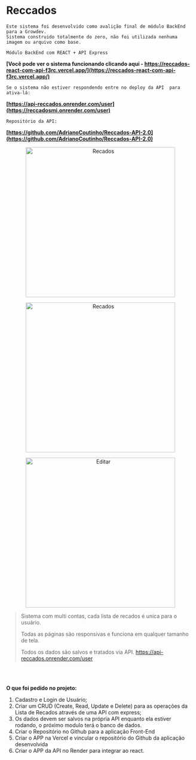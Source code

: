 
# Reccados

```
Este sistema foi desenvolvido como avalição final de módulo BackEnd para a Growdev.
Sistema construido totalmente do zero, não foi utilizada nenhuma imagem ou arquivo como base.

Módulo BackEnd com REACT + API Express
```

**[Você pode ver o sistema funcionando clicando aqui - https://reccados-react-com-api-f3rc.vercel.app/](https://reccados-react-com-api-f3rc.vercel.app/)**
```
Se o sistema não estiver respondendo entre no deploy da API  para ativa-lá:
```
**[https://api-reccados.onrender.com/user](https://reccadosmi.onrender.com/user)**

```
Repositório da API:
```
**[https://github.com/AdrianoCoutinho/Reccados-API-2.0](https://github.com/AdrianoCoutinho/Reccados-API-2.0)**
<p align="center">
  <img src="https://i.imgur.com/R9w1hOI.png?1" alt="Recados" title="Recados" height=400/> 
  
</p>

<p align="center">
  <img src="https://i.imgur.com/K7Sdicp.png" alt="Recados" title="Recados" height=400/>
  
</p>
<p align="center">
<img src="https://i.imgur.com/leXQ0Db.png" alt="Editar" title="arquivar" height=400/>
</p>

> Sistema com multi contas, cada lista de recados é unica para o usuário.
> 
> Todas as páginas são responsivas e funciona em qualquer tamanho de tela.
> 
> Todos os dados são salvos e tratados via API.
https://api-reccados.onrender.com/user
<br>
<br>

**O que foi pedido no projeto:**

1. Cadastro e Login de Usuário;
2. Criar um CRUD (Create, Read, Update e Delete)
para as operações da Lista de Recados através de uma API com express;
3. Os dados devem ser salvos na própria API enquanto ela estiver rodando, o próximo modulo terá o banco de dados.
4. Criar o Repositório no Github para a aplicação
Front-End
5. Criar o APP na Vercel e vincular o repositório do
Github da aplicação desenvolvida
6. Criar o APP da API no Render para integrar ao react.

